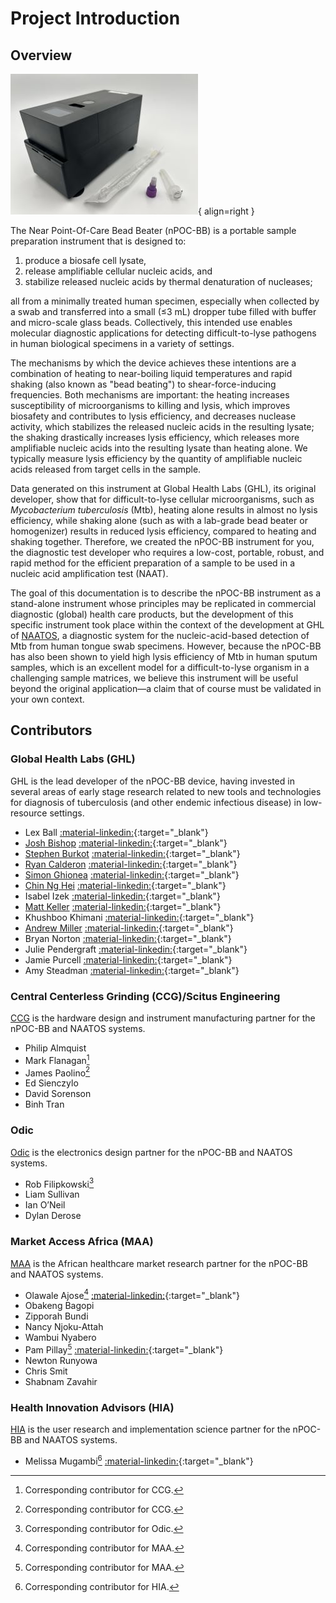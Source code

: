 # Project Introduction

## Overview

![nPOC-BB Gamma version](./img/gamma-09.jpg){ align=right }

The Near Point-Of-Care Bead Beater (nPOC-BB) is a portable sample preparation instrument that is designed to:

1. produce a biosafe cell lysate,
2. release amplifiable cellular nucleic acids, and
3. stabilize released nucleic acids by thermal denaturation of nucleases;

all from a minimally treated human specimen, especially when collected by a swab and transferred into a small (≤3 mL) dropper tube filled with buffer and micro-scale glass beads. Collectively, this intended use enables molecular diagnostic applications for detecting difficult-to-lyse pathogens in human biological specimens in a variety of settings.

The mechanisms by which the device achieves these intentions are a combination of heating to near-boiling liquid temperatures and rapid shaking (also known as "bead beating") to shear-force-inducing frequencies. Both mechanisms are important: the heating increases susceptibility of microorganisms to killing and lysis, which improves biosafety and contributes to lysis efficiency, and decreases nuclease activity, which stabilizes the released nucleic acids in the resulting lysate; the shaking drastically increases lysis efficiency, which releases more amplifiable nucleic acids into the resulting lysate than heating alone. We typically measure lysis efficiency by the quantity of amplifiable nucleic acids released from target cells in the sample.

Data generated on this instrument at Global Health Labs (GHL), its original developer, show that for difficult-to-lyse cellular microorganisms, such as *Mycobacterium tuberculosis* (Mtb), heating alone results in almost no lysis efficiency, while shaking alone (such as with a lab-grade bead beater or homogenizer) results in reduced lysis efficiency, compared to heating and shaking together. Therefore, we created the nPOC-BB instrument for you, the diagnostic test developer who requires a low-cost, portable, robust, and rapid method for the efficient preparation of a sample to be used in a nucleic acid amplification test (NAAT).

The goal of this documentation is to describe the nPOC-BB instrument as a stand-alone instrument whose principles may be replicated in commercial diagnostic (global) health care products, but the development of this specific instrument took place within the context of the development at GHL of [NAATOS][1], a diagnostic system for the nucleic-acid-based detection of Mtb from human tongue swab specimens. However, because the nPOC-BB has also been shown to yield high lysis efficiency of Mtb in human sputum samples, which is an excellent model for a difficult-to-lyse organism in a challenging sample matrices, we believe this instrument will be useful beyond the original application—a claim that of course must be validated in your own context.

## Contributors

### Global Health Labs (GHL)

GHL is the lead developer of the nPOC-BB device, having invested in several areas of early stage research related to new tools and technologies for diagnosis of tuberculosis (and other endemic infectious disease) in low-resource settings.

- Lex Ball [:material-linkedin:](https://www.linkedin.com/in/lex-ball-a0041219/){:target="_blank"}
- [Josh Bishop](https://github.com/jdbishop) [:material-linkedin:](https://www.linkedin.com/in/josh-bishop-ph-d-6207324/){:target="_blank"}
- [Stephen Burkot](https://github.com/sburkot24) [:material-linkedin:](https://www.linkedin.com/in/stephenburkot/){:target="_blank"}
- [Ryan Calderon](https://github.com/rcalderon04) [:material-linkedin:](https://www.linkedin.com/in/ryan-calderon-a6a02625/){:target="_blank"}
- [Simon Ghionea](https://github.com/sghionea) [:material-linkedin:](https://www.linkedin.com/in/simonghionea/){:target="_blank"}
- [Chin Ng Hei](https://github.com/ngchei) [:material-linkedin:](https://www.linkedin.com/in/chin-ng-ph-d-21522013/){:target="_blank"}
- Isabel Izek [:material-linkedin:](https://www.linkedin.com/in/isabel-izek/){:target="_blank"}
- [Matt Keller](https://github.com/mkeller99) [:material-linkedin:](https://www.linkedin.com/in/matt-keller-a360b483/){:target="_blank"}
- Khushboo Khimani [:material-linkedin:](https://www.linkedin.com/in/khushboo-khimani/){:target="_blank"}
- [Andrew Miller](https://github.com/andrewmiller-ghl) [:material-linkedin:](https://www.linkedin.com/in/andrew-miller-78938520/){:target="_blank"}
- Bryan Norton [:material-linkedin:](https://www.linkedin.com/in/bryanjnorton/){:target="_blank"}
- Julie Pendergraft [:material-linkedin:](https://www.linkedin.com/in/julielpendergraft/){:target="_blank"}
- Jamie Purcell [:material-linkedin:](https://www.linkedin.com/in/jamie-purcell-phd-098aa65a/){:target="_blank"}
- Amy Steadman [:material-linkedin:](https://www.linkedin.com/in/amy-steadman-aa80578b/){:target="_blank"}

### Central Centerless Grinding (CCG)/Scitus Engineering

[CCG](http://ccgonline.net/) is the hardware design and instrument manufacturing partner for the nPOC-BB and NAATOS systems.

- Philip Almquist
- Mark Flanagan[^1]
- James Paolino[^1]
- Ed Sienczylo
- David Sorenson
- Binh Tran

### Odic

[Odic](https://odic.com/) is the electronics design partner for the nPOC-BB and NAATOS systems.

- Rob Filipkowski[^2]
- Liam Sullivan
- Ian O’Neil
- Dylan Derose

### Market Access Africa (MAA)

[MAA](https://www.marketaccess.africa/) is the African healthcare market research partner for the nPOC-BB and NAATOS systems.

- Olawale Ajose[^3] [:material-linkedin:](https://www.linkedin.com/in/olawale-ajose-1521b975/){:target="_blank"}
- Obakeng Bagopi
- Zipporah Bundi
- Nancy Njoku-Attah
- Wambui Nyabero
- Pam Pillay[^3] [:material-linkedin:](https://www.linkedin.com/in/pam-pillay-a7b5ba65/){:target="_blank"}
- Newton Runyowa
- Chris Smit
- Shabnam Zavahir

### Health Innovation Advisors (HIA)

[HIA](https://innovationadvisors.org/) is the user research and implementation science partner for the nPOC-BB and NAATOS systems.

- Melissa Mugambi[^4] [:material-linkedin:](https://www.linkedin.com/in/melissamugambi/){:target="_blank"}

[^1]: Corresponding contributor for CCG.
[^2]: Corresponding contributor for Odic.
[^3]: Corresponding contributor for MAA.
[^4]: Corresponding contributor for HIA.

[1]: <https://www.ghlabs.org/innovations/next-generation-dx-platforms-2> "NAATOS: Nucleic Acid Amplification Test On a Strip"
